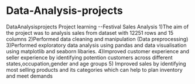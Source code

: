 # Data-Analysis-projects
DataAnalysisprojects
Project learning --Festival Sales Analysis
1)The aim of the project was to analysis sales from dataset with 12251 rows and 15 columns
2)Performed data cleaning and manipulation (Data preprocessing)
3)Performed exploratory data analysis using pandas and data visualisation using matplotlib and seaborn libaries.
4)Improved customer experience and seller experience by identifying potention customers across different states,occupation,gender and age groups
5) Improved sales by identifying most selling products and its categories which can help to plan inventory and meet demands
